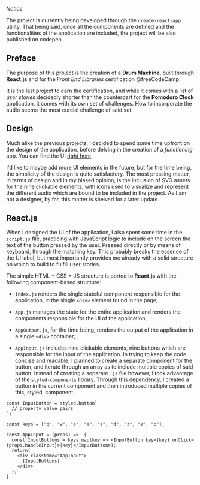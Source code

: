 _Notice_

The project is currently being developed through the `create-react-app` utility. That being said, once all the components are defined and the functionalities of the application are included, the project will be also published on codepen.

<!-- Link to the working pen right [here]() -->

## Preface

The purpose of this project is the creation of a **Drum Machine**, built through **React.js** and for the _Front End Libraries_ certification @freeCodeCamp.

It is the last project to earn the certification, and while it comes with a list of _user stories_ decidedly shorter than the counterpart for the **Pomodoro Clock** application, it comes with its own set of challenges. How to incorporate the audio seems the most curcial challenge of said set. 

## Design

Much alike the previous projects, I decided to spend some time upfront on the design of the application, before delving in the creation of a _functioning_ app. You can find the UI [right here](https://codepen.io/borntofrappe/pen/wxxrRX). 

I'd like to maybe add more UI elements in the future, but for the time being, the simplicity of the design is quite satisfactory. The most pressing matter, in terms of design and in my biased opinion, is the inclusion of SVG assets for the nine clickable elements, with icons used to visualize and represent the different audio which are bound to be included in the project. As I am not a designer, by far, this matter is shelved for a later update.

## React.js

When I designed the UI of the application, I also spent some time in the `script.js` file, practicing with JavaScript logic to include on the screen the text of the button pressed by the user. Pressed directly or by means of keyboard, through the matching key. This probably breaks the essence of the UI label, but most importantly provides me already with a solid structure on which to build to fulfill user stories.

The simple HTML + CSS + JS structure is ported to **React.js** with the following component-based structure:

- `index.js` renders the single stateful component responsible for the application, in the single `<div>` element found in the page;

- `App.js` manages the state for the entire application and renders the components responsible for the UI of the application;

- `AppOutput.js`, for the time being, renders the output of the application in a single `<div>` container;

- `AppInput.js` includes nine clickable elements, nine buttons which are responsible for the input of the application. In trying to keep the code concise and readable, I planned to create a separate component for the button, and iterate through an array as to include multiple copies of said button. Instead of creating a separate `.js` file however, I took advantage of the `styled-components` library. Through this dependency, I created a button in the current component and then introduced multiple copies of this, styled, component.


```JSX
const InputButton = styled.button`
  // property value pairs
`;

const keys = ["q", "w", "e", "a", "s", "d", "z", "x", "c"];

const AppInput = (props) =>  {
  const InputButtons = keys.map(key => <InputButton key={key} onClick={props.handleInput}>{key}</InputButton>);
  return(
    <div className="AppInput">
      {InputButtons}
    </div>
  );
}
```

<!-- ## User Stories

As briefly introduced in the preface, the list of user stories is quite concise:

-  -->